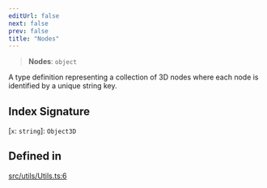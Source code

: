 ```yaml
---
editUrl: false
next: false
prev: false
title: "Nodes"
---
```


> **Nodes**: `object`

A type definition representing a collection of 3D nodes where each node is identified by a unique string key.

## Index Signature

 \[`x`: `string`\]: `Object3D`

## Defined in

[src/utils/Utils.ts:6](https://github.com/agargaro/three.ez/blob/3fdd7e09783eb2a959141bd465ac646bca571e93/src/utils/Utils.ts#L6)
